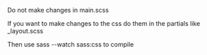 Do not make changes in main.scss

If you want to make changes to the css do them in the partials like _layout.scss

Then use sass --watch sass:css to compile




